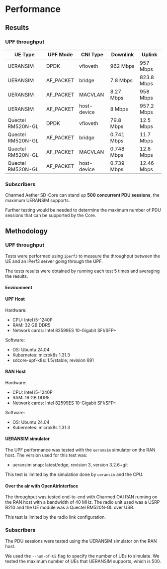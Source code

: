 # Performance

## Results

### UPF throughput

| UE Type           | UPF Mode  | CNI Type    | Downlink   | Uplink     |
| ----------------- | --------- | ----------- | ---------- | ---------- |
| UERANSIM          | DPDK      | vfioveth    | 962 Mbps   | 957 Mbps   |
| UERANSIM          | AF_PACKET | bridge      | 7.8 Mbps   | 823.8 Mbps |
| UERANSIM          | AF_PACKET | MACVLAN     | 8.27 Mbps  | 958 Mbps   |
| UERANSIM          | AF_PACKET | host-device | 8 Mbps     | 957.2 Mbps |
| Quectel RM520N-GL | DPDK      | vfioveth    | 79.8 Mbps  | 12.5 Mbps  |
| Quectel RM520N-GL | AF_PACKET | bridge      | 0.741 Mbps | 11.7 Mbps  |
| Quectel RM520N-GL | AF_PACKET | MACVLAN     | 0.748 Mbps | 12.8 Mbps  |
| Quectel RM520N-GL | AF_PACKET | host-device | 0.739 Mbps | 12.46 Mbps |

### Subscribers

Charmed Aether SD-Core can stand up **500 concurrent PDU sessions**, the maximum UERANSIM supports.

Further testing would be needed to determine the maximum number of PDU sessions that can be supported by the Core.

## Methodology

### UPF throughput

Tests were performed using `iperf3` to measure the throughput between the
UE and an iPerf3 server going through the UPF.

The tests results were obtained by running each test 5 times and averaging the
results.

#### Environment

#### UPF Host

Hardware:
- CPU: Intel i5-1240P
- RAM: 32 GB DDR5
- Network cards: Intel 82599ES 10-Gigabit SFI/SFP+

Software:
- OS: Ubuntu 24.04
- Kubernetes: microk8s 1.31.3
- sdcore-upf-k8s: 1.5/stable; revision 691

#### RAN Host

Hardware:
- CPU: Intel i5-1240P
- RAM: 16 GB DDR5
- Network cards: Intel 82599ES 10-Gigabit SFI/SFP+

Software:
- OS: Ubuntu 24.04
- Kubernetes: microk8s 1.31.3

#### UERANSIM simulator

The UPF performance was tested with the `ueransim` simulator on the RAN host.
The version used for this test was:

- ueransim snap: latest/edge, revision 3, version 3.2.6+git

This test is limited by the simulation done by `ueransim` and the CPU.

#### Over the air with OpenAirInterface

The throughput was tested end-to-end with Charmed OAI RAN running on the RAN host
with a bandwidth of 40 MHz. The radio unit used was a USRP B210 and the UE module
was a Quectel RM520N-GL over USB.

This test is limited by the radio link configuration.

### Subscribers

The PDU sessions were tested using the UERANSIM simulator on the RAN host.

We used the `--num-of-UE` flag to specify the number of UEs to simulate. We tested
the maximum number of UEs that UERANSIM supports, which is 500.
